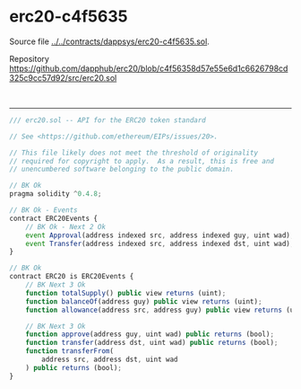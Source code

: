 # erc20-c4f5635

Source file [../../contracts/dappsys/erc20-c4f5635.sol](../../contracts/dappsys/erc20-c4f5635.sol).

Repository https://github.com/dapphub/erc20/blob/c4f56358d57e55e6d1c6626798cd325c9cc57d92/src/erc20.sol

<br />

<hr />

```javascript
/// erc20.sol -- API for the ERC20 token standard

// See <https://github.com/ethereum/EIPs/issues/20>.

// This file likely does not meet the threshold of originality
// required for copyright to apply.  As a result, this is free and
// unencumbered software belonging to the public domain.

// BK Ok
pragma solidity ^0.4.8;

// BK Ok - Events
contract ERC20Events {
    // BK Ok - Next 2 Ok
    event Approval(address indexed src, address indexed guy, uint wad);
    event Transfer(address indexed src, address indexed dst, uint wad);
}

// BK Ok
contract ERC20 is ERC20Events {
    // BK Next 3 Ok
    function totalSupply() public view returns (uint);
    function balanceOf(address guy) public view returns (uint);
    function allowance(address src, address guy) public view returns (uint);

    // BK Next 3 Ok
    function approve(address guy, uint wad) public returns (bool);
    function transfer(address dst, uint wad) public returns (bool);
    function transferFrom(
        address src, address dst, uint wad
    ) public returns (bool);
}

```
